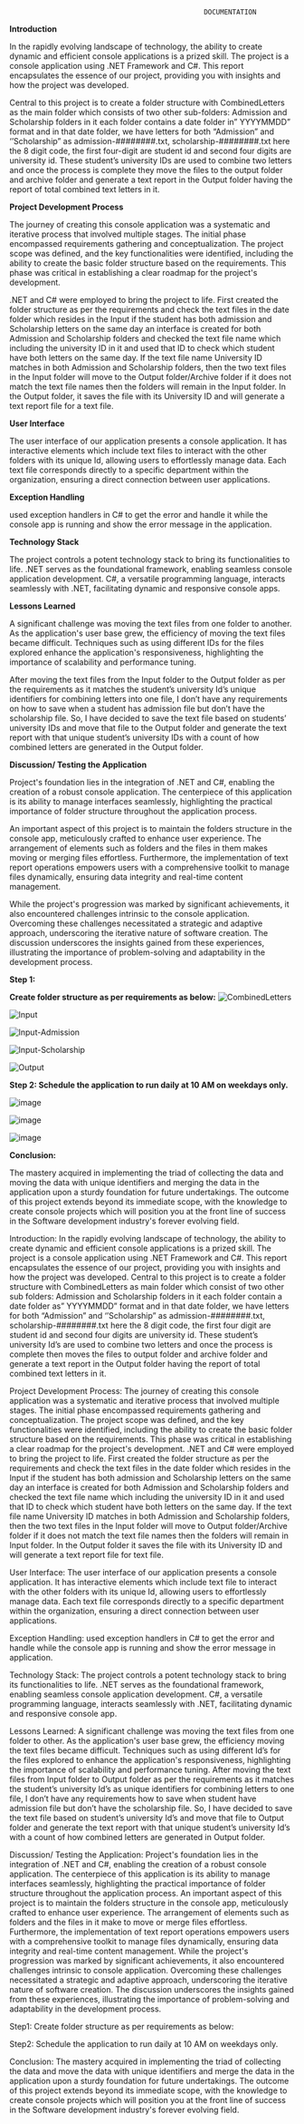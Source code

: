                                                     DOCUMENTATION
**Introduction**

In the rapidly evolving landscape of technology, the ability to create dynamic and efficient console applications is a prized skill. The project is a console application using .NET Framework and C#. This report encapsulates the essence of our project, providing you with insights and how the project was developed.

Central to this project is to create a folder structure with CombinedLetters as the main folder which consists of two other sub-folders: Admission and Scholarship folders in it each folder contains a date folder in” YYYYMMDD” format and in that date folder, we have letters for both “Admission” and ‘’Scholarship” as admission-########.txt, scholarship-########.txt here the 8 digit code, the first four-digit are student id and second four digits are university id. These student’s university IDs are used to combine two letters and once the process is complete they move the files to the output folder and archive folder and generate a text report in the Output folder having the report of total combined text letters in it.

**Project Development Process**

The journey of creating this console application was a systematic and iterative process that involved multiple stages. The initial phase encompassed requirements gathering and conceptualization. The project scope was defined, and the key functionalities were identified, including the ability to create the basic folder structure based on the requirements. This phase was critical in establishing a clear roadmap for the project's development.

.NET and C# were employed to bring the project to life. First created the folder structure as per the requirements and check the text files in the date folder which resides in the Input if the student has both admission and Scholarship letters on the same day an interface is created for both Admission and Scholarship folders and checked the text file name which including the university ID in it and used that ID to check which student have both letters on the same day. If the text file name University ID matches in both Admission and Scholarship folders, then the two text files in the Input folder will move to the Output folder/Archive folder if it does not match the text file names then the folders will remain in the Input folder. In the Output folder, it saves the file with its University ID and will generate a text report file for a text file.

**User Interface**

The user interface of our application presents a console application. It has interactive elements which include text files to interact with the other folders with its unique Id, allowing users to effortlessly manage data. Each text file corresponds directly to a specific department within the organization, ensuring a direct connection between user applications.

**Exception Handling**

used exception handlers in C# to get the error and handle it while the console app is running and show the error message in the application.

**Technology Stack**

The project controls a potent technology stack to bring its functionalities to life. .NET serves as the foundational framework, enabling seamless console application development. C#, a versatile programming language, interacts seamlessly with .NET, facilitating dynamic and responsive console apps. 

**Lessons Learned**

A significant challenge was moving the text files from one folder to another. As the application's user base grew, the efficiency of moving the text files became difficult. Techniques such as using different IDs for the files explored enhance the application's responsiveness, highlighting the importance of scalability and performance tuning.

After moving the text files from the Input folder to the Output folder as per the requirements as it matches the student’s university Id’s unique identifiers for combining letters into one file, I don’t have any requirements on how to save when a student has admission file but don’t have the scholarship file. So, I have decided to save the text file based on students’ university IDs and move that file to the Output folder and generate the text report with that unique student’s university IDs with a count of how combined letters are generated in the Output folder.

**Discussion/ Testing the Application**

Project's foundation lies in the integration of .NET and C#, enabling the creation of a robust console application. The centerpiece of this application is its ability to manage interfaces seamlessly, highlighting the practical importance of folder structure throughout the application process.

An important aspect of this project is to maintain the folders structure in the console app, meticulously crafted to enhance user experience. The arrangement of elements such as folders and the files in them makes moving or merging files effortless. Furthermore, the implementation of text report operations empowers users with a comprehensive toolkit to manage files dynamically, ensuring data integrity and real-time content management.

While the project's progression was marked by significant achievements, it also encountered challenges intrinsic to the console application. Overcoming these challenges necessitated a strategic and adaptive approach, underscoring the iterative nature of software creation. The discussion underscores the insights gained from these experiences, illustrating the importance of problem-solving and adaptability in the development process.

**Step 1:**

**Create folder structure as per requirements as below:**
![CombinedLetters](https://github.com/Medepalli12/StudentLetterProcessing/assets/134563904/d8fcc045-9aff-48f8-9c02-a65aafde09cb)

![Input](https://github.com/Medepalli12/StudentLetterProcessing/assets/134563904/2876ca51-ba78-4e30-8498-c48057945a87)

![Input-Admission](https://github.com/Medepalli12/StudentLetterProcessing/assets/134563904/bd9d16cf-d7a1-430a-8995-5df57452c960)

![Input-Scholarship](https://github.com/Medepalli12/StudentLetterProcessing/assets/134563904/4ba1a2e0-f6db-4c1c-af5d-8402b4180ce9)

![Output](https://github.com/Medepalli12/StudentLetterProcessing/assets/134563904/49ec468a-4d16-4a50-abd0-16a60ae1ad26)

**Step 2: Schedule the application to run daily at 10 AM on weekdays only.**
 
![image](https://github.com/Medepalli12/StudentLetterProcessing/assets/134563904/8610066a-51fb-4b9d-9f7b-9af365513bf0)

![image](https://github.com/Medepalli12/StudentLetterProcessing/assets/134563904/4754b2da-db0a-4eed-a92b-2006f1a7ccd9)

![image](https://github.com/Medepalli12/StudentLetterProcessing/assets/134563904/7a738798-2573-4d08-8e6c-41ad46c31561)

**Conclusion:**

The mastery acquired in implementing the triad of collecting the data and moving the data with unique identifiers and merging the data in the application upon a sturdy foundation for future undertakings. The outcome of this project extends beyond its immediate scope, with the knowledge to create console projects which will position you at the front line of success in the Software development industry's forever evolving field. 




Introduction:
In the rapidly evolving landscape of technology, the ability to create dynamic and efficient console applications is a prized skill. The project is a console application using .NET Framework and C#. This report encapsulates the essence of our project, providing you with insights and how the project was developed.
Central to this project is to create a folder structure with CombinedLetters as main folder which consist of two other sub folders: Admission and Scholarship folders in it each folder contain a date folder as” YYYYMMDD” format and in that date folder, we have letters for both “Admission” and ‘’Scholarship” as admission-########.txt, scholarship-########.txt here the 8 digit code, the first four digit are student id and second four digits are university id. These student’s university Id’s are used to combine two letters and once the process is complete then moves the files to output folder and archive folder and generate a text report in the Output folder having the report of total combined text letters in it.

Project Development Process:
The journey of creating this console application was a systematic and iterative process that involved multiple stages. The initial phase encompassed requirements gathering and conceptualization. The project scope was defined, and the key functionalities were identified, including the ability to create the basic folder structure based on the requirements. This phase was critical in establishing a clear roadmap for the project's development.
.NET and C# were employed to bring the project to life. First created the folder structure as per the requirements and check the text files in the date folder which resides in the Input if the student has both admission and Scholarship letters on the same day an interface is created for both Admission and Scholarship folders and checked the text file name which including the university ID in it and used that ID to check which student have both letters on the same day. If the text file name University ID matches in both Admission and Scholarship folders, then the two text files in the Input folder will move to Output folder/Archive folder if it does not match the text file names then the folders will remain in Input folder. In the Output folder it saves the file with its University ID and will generate a text report file for text file.

User Interface:
The user interface of our application presents a console application. It has interactive elements which include text file to interact with the other folders with its unique Id, allowing users to effortlessly manage data. Each text file corresponds directly to a specific department within the organization, ensuring a direct connection between user applications.

Exception Handling:
used exception handlers in C# to get the error and handle while the console app is running and show the error message in application.

Technology Stack:
The project controls a potent technology stack to bring its functionalities to life. .NET serves as the foundational framework, enabling seamless console application development. C#, a versatile programming language, interacts seamlessly with .NET, facilitating dynamic and responsive console app. 

Lessons Learned:
A significant challenge was moving the text files from one folder to other. As the application's user base grew, the efficiency moving the text files became difficult. Techniques such as using different Id’s for the files explored to enhance the application's responsiveness, highlighting the importance of scalability and performance tuning.
After moving the text files from Input folder to Output folder as per the requirements as it matches the student’s university Id’s as unique identifiers for combining letters to one file, I don’t have any requirements how to save when student have admission file but don’t have the scholarship file. So, I have decided to save the text file based on student’s university Id’s and move that file to Output folder and generate the text report with that unique student’s university Id’s with a count of how combined letters are generated in Output folder.

Discussion/ Testing the Application:
Project's foundation lies in the integration of .NET and C#, enabling the creation of a robust console application. The centerpiece of this application is its ability to manage interfaces seamlessly, highlighting the practical importance of folder structure throughout the application process.
An important aspect of this project is to maintain the folders structure in the console app, meticulously crafted to enhance user experience. The arrangement of elements such as folders and the files in it make to move or merge files effortless. Furthermore, the implementation of text report operations empowers users with a comprehensive toolkit to manage files dynamically, ensuring data integrity and real-time content management.
While the project's progression was marked by significant achievements, it also encountered challenges intrinsic to console application. Overcoming these challenges necessitated a strategic and adaptive approach, underscoring the iterative nature of software creation. The discussion underscores the insights gained from these experiences, illustrating the importance of problem-solving and adaptability in the development process.

Step1: Create folder structure as per requirements as below:

Step2: Schedule the application to run daily at 10 AM on weekdays only.









Conclusion:
The mastery acquired in implementing the triad of collecting the data and move the data with unique identifiers and merge the data in the application upon a sturdy foundation for future undertakings. The outcome of this project extends beyond its immediate scope, with the knowledge to create console projects which will position you at the front line of success in the Software development industry's forever evolving field. 



